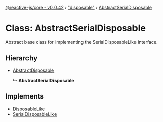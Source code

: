 [@reactive-js/core - v0.0.42](../README.md) › ["disposable"](../modules/_disposable_.md) › [AbstractSerialDisposable](_disposable_.abstractserialdisposable.md)

# Class: AbstractSerialDisposable

Abstract base class for implementing the SerialDisposableLike interface.

## Hierarchy

* [AbstractDisposable](_disposable_.abstractdisposable.md)

  ↳ **AbstractSerialDisposable**

## Implements

* [DisposableLike](../interfaces/_disposable_.disposablelike.md)
* [SerialDisposableLike](../interfaces/_disposable_.serialdisposablelike.md)
